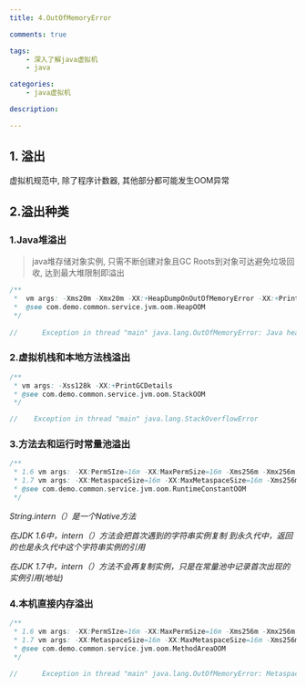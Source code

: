 ```yaml
---
title: 4.OutOfMemoryError

comments: true    

tags: 
    - 深入了解java虚拟机
    - java

categories: 
    - java虚拟机

description: 

---
```


## 1. 溢出

虚拟机规范中, 除了程序计数器, 其他部分都可能发生OOM异常

## 2.溢出种类



### 1.Java堆溢出

> java堆存储对象实例, 只需不断创建对象且GC Roots到对象可达避免垃圾回收, 达到最大堆限制即溢出

```java
/**
 *  vm args: -Xms20m -Xmx20m -XX:+HeapDumpOnOutOfMemoryError -XX:+PrintGCDetails
 *  @see com.demo.common.service.jvm.oom.HeapOOM
 */
    
//      Exception in thread "main" java.lang.OutOfMemoryError: Java heap space
```

### 2.虚拟机栈和本地方法栈溢出

```java
/**
 * vm args: -Xss128k -XX:+PrintGCDetails
 * @see com.demo.common.service.jvm.oom.StackOOM
 */

//    Exception in thread "main" java.lang.StackOverflowError
```

### 3.方法去和运行时常量池溢出

```java
/**
 * 1.6 vm args: -XX:PermSIze=16m -XX:MaxPermSize=16m -Xms256m -Xmx256m -XX:+PrintGCDetails
 * 1.7 vm args: -XX:MetaspaceSize=16m -XX:MaxMetaspaceSize=16m -Xms256m -Xmx256m -XX:+PrintGCDetails
 * @see com.demo.common.service.jvm.oom.RuntimeConstantOOM
 */
```
*String.intern（）是一个Native方法*

*在JDK 1.6中，intern（）方法会把首次遇到的字符串实例复制 到永久代中，返回的也是永久代中这个字符串实例的引用*

*在JDK 1.7中，intern（）方法不会再复制实例，只是在常量池中记录首次出现的实例引用(地址)*

### 4.本机直接内存溢出

```java
/**
 * 1.6 vm args: -XX:PermSIze=16m -XX:MaxPermSize=16m -Xms256m -Xmx256m -XX:+PrintGCDetails
 * 1.7 vm args: -XX:MetaspaceSize=16m -XX:MaxMetaspaceSize=16m -Xms256m -Xmx256m -XX:+PrintGCDetails
 * @see com.demo.common.service.jvm.oom.MethodAreaOOM
 */

//		Exception in thread "main" java.lang.OutOfMemoryError: Metaspace  
```

